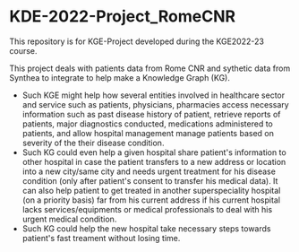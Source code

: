 # KDE-2022-Project_RomeCNR
This repository is for KGE-Project developed during the KGE2022-23 course.

This project deals with patients data from Rome CNR and sythetic data from Synthea to integrate to help make a Knowledge Graph (KG).

- Such KGE might help how several entities involved in healthcare sector and service such as patients, physicians, pharmacies access necessary information such as past disease history of patient, retrieve reports of patients, major diagnostics conducted, medications administered to patients, and allow hospital management manage patients based on severity of the their disease condition.
- Such KG could even help a given hospital share patient's information to other hospital in case the patient transfers to a new address or location into a new city/same city and needs urgent treatment for his disease condition (only after patient's consent to transfer his medical data). It can also help patient to get treated in another  superspeciality hospital (on a priority basis) far from his current address if his current hospital lacks services/equipments or medical professionals to deal with his urgent medical condition.
- Such KG could help the new hospital take necessary steps towards patient's fast treament without losing time. 
